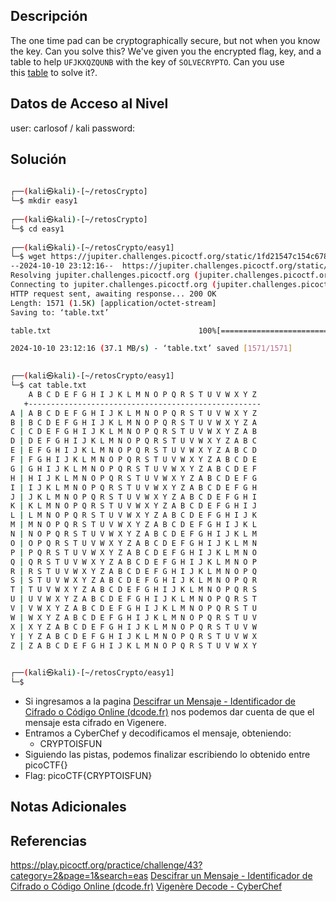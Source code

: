 ## Descripción 
The one time pad can be cryptographically secure, but not when you know the key. Can you solve this? We've given you the encrypted flag, key, and a table to help `UFJKXQZQUNB` with the key of `SOLVECRYPTO`. Can you use this [table](https://jupiter.challenges.picoctf.org/static/1fd21547c154c678d2dab145c29f1d79/table.txt) to solve it?.

## Datos de Acceso al Nivel
user: carlosof / kali
password:

## Solución
```bash
                                                                                                                                                                       
┌──(kali㉿kali)-[~/retosCrypto]
└─$ mkdir easy1      
                                                                                                                                                                       
┌──(kali㉿kali)-[~/retosCrypto]
└─$ cd easy1     
                                                                                                                                                                       
┌──(kali㉿kali)-[~/retosCrypto/easy1]
└─$ wget https://jupiter.challenges.picoctf.org/static/1fd21547c154c678d2dab145c29f1d79/table.txt      
--2024-10-10 23:12:16--  https://jupiter.challenges.picoctf.org/static/1fd21547c154c678d2dab145c29f1d79/table.txt
Resolving jupiter.challenges.picoctf.org (jupiter.challenges.picoctf.org)... 3.131.60.8
Connecting to jupiter.challenges.picoctf.org (jupiter.challenges.picoctf.org)|3.131.60.8|:443... connected.
HTTP request sent, awaiting response... 200 OK
Length: 1571 (1.5K) [application/octet-stream]
Saving to: ‘table.txt’

table.txt                                 100%[====================================================================================>]   1.53K  --.-KB/s    in 0s      

2024-10-10 23:12:16 (37.1 MB/s) - ‘table.txt’ saved [1571/1571]

                                                                                                                                                                       
┌──(kali㉿kali)-[~/retosCrypto/easy1]
└─$ cat table.txt       
    A B C D E F G H I J K L M N O P Q R S T U V W X Y Z 
   +----------------------------------------------------
A | A B C D E F G H I J K L M N O P Q R S T U V W X Y Z
B | B C D E F G H I J K L M N O P Q R S T U V W X Y Z A
C | C D E F G H I J K L M N O P Q R S T U V W X Y Z A B
D | D E F G H I J K L M N O P Q R S T U V W X Y Z A B C
E | E F G H I J K L M N O P Q R S T U V W X Y Z A B C D
F | F G H I J K L M N O P Q R S T U V W X Y Z A B C D E
G | G H I J K L M N O P Q R S T U V W X Y Z A B C D E F
H | H I J K L M N O P Q R S T U V W X Y Z A B C D E F G
I | I J K L M N O P Q R S T U V W X Y Z A B C D E F G H
J | J K L M N O P Q R S T U V W X Y Z A B C D E F G H I
K | K L M N O P Q R S T U V W X Y Z A B C D E F G H I J
L | L M N O P Q R S T U V W X Y Z A B C D E F G H I J K
M | M N O P Q R S T U V W X Y Z A B C D E F G H I J K L
N | N O P Q R S T U V W X Y Z A B C D E F G H I J K L M
O | O P Q R S T U V W X Y Z A B C D E F G H I J K L M N
P | P Q R S T U V W X Y Z A B C D E F G H I J K L M N O
Q | Q R S T U V W X Y Z A B C D E F G H I J K L M N O P
R | R S T U V W X Y Z A B C D E F G H I J K L M N O P Q
S | S T U V W X Y Z A B C D E F G H I J K L M N O P Q R
T | T U V W X Y Z A B C D E F G H I J K L M N O P Q R S
U | U V W X Y Z A B C D E F G H I J K L M N O P Q R S T
V | V W X Y Z A B C D E F G H I J K L M N O P Q R S T U
W | W X Y Z A B C D E F G H I J K L M N O P Q R S T U V
X | X Y Z A B C D E F G H I J K L M N O P Q R S T U V W
Y | Y Z A B C D E F G H I J K L M N O P Q R S T U V W X
Z | Z A B C D E F G H I J K L M N O P Q R S T U V W X Y

                                                                                                                                                                       
┌──(kali㉿kali)-[~/retosCrypto/easy1]
└─$ 

```
- Si ingresamos a la pagina [Descifrar un Mensaje - Identificador de Cifrado o Código Online (dcode.fr)](https://www.dcode.fr/identificador-cifrado) nos podemos dar cuenta de que el mensaje esta cifrado en Vigenere.
- Entramos a CyberChef y decodificamos el mensaje, obteniendo:
	- CRYPTOISFUN
- Siguiendo las pistas, podemos finalizar escribiendo lo obtenido entre picoCTF{}
- Flag: picoCTF{CRYPTOISFUN}

## Notas Adicionales

## Referencias 
https://play.picoctf.org/practice/challenge/43?category=2&page=1&search=eas
[Descifrar un Mensaje - Identificador de Cifrado o Código Online (dcode.fr)](https://www.dcode.fr/identificador-cifrado)
[Vigenère Decode - CyberChef](https://cyberchef.org/#recipe=Vigen%C3%A8re_Decode('SOLVECRYPTO')&input=VUZKS1hRWlFVTkIg)

